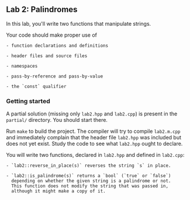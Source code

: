 ## Lab 2: Palindromes

In this lab, you'll write two functions that manipulate strings.

Your code should make proper use of

    - function declarations and definitions

    - header files and source files

    - namespaces

    - pass-by-reference and pass-by-value

    - the `const` qualifier

### Getting started

A partial solution (missing only `lab2.hpp` and `lab2.cpp`) is present
in the `partial/` directory. You should start there.

Run `make` to build the project. The compiler will try to compile `lab2.m.cpp`
and immediately complain that the header file `lab2.hpp` was included but
does not yet exist. Study the code to see what `lab2.hpp` ought to declare.

You will write two functions, declared in `lab2.hpp` and defined in
`lab2.cpp`:

    - `lab2::reverse_in_place(s)` reverses the string `s` in place.

    - `lab2::is_palindrome(s)` returns a `bool` (`true` or `false`)
      depending on whether the given string is a palindrome or not.
      This function does not modify the string that was passed in,
      although it might make a copy of it.
